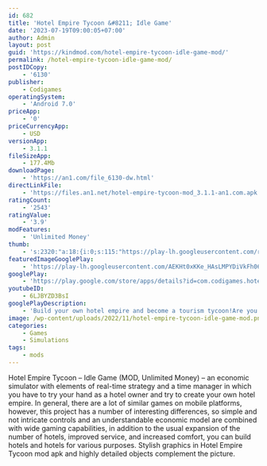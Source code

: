 ```yaml
---
id: 682
title: 'Hotel Empire Tycoon &#8211; Idle Game'
date: '2023-07-19T09:00:05+07:00'
author: Admin
layout: post
guid: 'https://kindmod.com/hotel-empire-tycoon-idle-game-mod/'
permalink: /hotel-empire-tycoon-idle-game-mod/
postIDCopy:
    - '6130'
publisher:
    - Codigames
operatingSystem:
    - 'Android 7.0'
priceApp:
    - '0'
priceCurrencyApp:
    - USD
versionApp:
    - 3.1.1
fileSizeApp:
    - 177.4Mb
downloadPage:
    - 'https://an1.com/file_6130-dw.html'
directLinkFile:
    - 'https://files.an1.net/hotel-empire-tycoon-mod_3.1.1-an1.com.apk'
ratingCount:
    - '2543'
ratingValue:
    - '3.9'
modFeatures:
    - 'Unlimited Money'
thumb:
    - 's:2320:"a:18:{i:0;s:115:"https://play-lh.googleusercontent.com/r4BHzrLLf05O43pShVocJa0UTjHKp9cplOucQl54jm21NH-QlJHh-0kVVl4lM4IczUQ=w526-h296";i:1;s:116:"https://play-lh.googleusercontent.com/4CFpRzhVGax4OcR1x15z7Ygz20ytb2m4ArBn78xsRB1S_bXI2iu6EPNe8bB7usCfLD87=w526-h296";i:2;s:115:"https://play-lh.googleusercontent.com/lemc-GKoisPIwgHE-d5lZSY6QT6-62qEmdXJCWfCPtNiziYB1cnLPZNBMHDY2nyAzig=w526-h296";i:3;s:115:"https://play-lh.googleusercontent.com/50gxT16Fw6vMRQw42wUiCESzVcDuRThzG5h9Umk7eT-ARbedJ69JRpH8o5Tuil6Qv_4=w526-h296";i:4;s:114:"https://play-lh.googleusercontent.com/ANG_-vHgOujbDfv1rHO-hFMwMITfihdDxXYdMvM1Ykf7FWJgQtJSluk7uA5X_ZdsFA=w526-h296";i:5;s:114:"https://play-lh.googleusercontent.com/DiYzM3i--j1idD8sEkNURK4hPQ1rO357roepTG2zM1miTlSzo_KTd0dzOo9r62d0jg=w526-h296";i:6;s:115:"https://play-lh.googleusercontent.com/5rHmzT9he1tj8VF7wa5eI84ppYMMDaPTzpoQiYKG4csDGeiBZP1mFFjrlMRYNXtnzVM=w526-h296";i:7;s:116:"https://play-lh.googleusercontent.com/CQLO5XiFAHZ6F_sG49apHYlbka93PJZqKI1xRb8RW3xRHdm_2FlQv4XUUtBAQj32psxE=w526-h296";i:8;s:115:"https://play-lh.googleusercontent.com/GX7fGgWTDi-S01fNvQ-DrqZ00OMWTEJFjgnpBMYodnAip3_UCCpT_jKbfZ1dlxV6PPU=w526-h296";i:9;s:114:"https://play-lh.googleusercontent.com/AlR4B28HffOLiZcYJlsDm6Ozvr_WA1-zCok11vmd6etDrB5aVDFA42OisYOl7r-NCg=w526-h296";i:10;s:116:"https://play-lh.googleusercontent.com/FHFYnGSgqvd6wGT3Qk-UYOiKvBjvlygLNLhQD2icM3h-rsvtzzPJhvzYvcgERsdc1CrB=w526-h296";i:11;s:116:"https://play-lh.googleusercontent.com/qI-7BtkdwYQq9jKcLNk0M5lDCGH1alPKjJca5MYL9CJgPEcnsA8zQ9MIMCRQC08dCKLi=w526-h296";i:12;s:114:"https://play-lh.googleusercontent.com/sB2HOAKigZRNM5_iv0CVBEzT2kuiShIa_uOQADOqf0mNiUJW0OooN1-JcB_WEDJR1Q=w526-h296";i:13;s:115:"https://play-lh.googleusercontent.com/FZLXuiNzGm-vuu5koXH0__RxZt8qwTkD5mVdMbJMstfK9WHT8I15Y7PKGu_BgK9tWBM=w526-h296";i:14;s:116:"https://play-lh.googleusercontent.com/F0P4x3K2k5Q8NXPmFvxuz3Zx37rlo6vM7cGG17BD_5Uw7nQgAGsjGYm7FzCpcZdJD1Mr=w526-h296";i:15;s:114:"https://play-lh.googleusercontent.com/sRKLFzDxMYjmZkP5YTGGgIRXF62_hR_JB4c1WWMr8qifq4hbzJvEAAqa4eLDXYvTPQ=w526-h296";i:16;s:116:"https://play-lh.googleusercontent.com/vcFiyCyfpW_weDoQaO4KBfnJRKXxs2w-PJWpdPKDlzEnAT7DtiPROt_LmVjnrbA2IMG8=w526-h296";i:17;s:115:"https://play-lh.googleusercontent.com/YOXwl2NyPb-ZqJgF2iplyq4x3OV0JUveO4ywbUa_BFUyZOfB0gnP73Sd4Z5c5vk2nks=w526-h296";}";'
featuredImageGooglePlay:
    - 'https://play-lh.googleusercontent.com/AEKHt0xKKe_HAsLMPYDiVkFh06om55q-tOfTcggMXpKcY7d2fROvZv3ZTSWYIiCtCeY'
googlePlay:
    - 'https://play.google.com/store/apps/details?id=com.codigames.hotel.empire.tycoon.idle.game'
youtubeID:
    - 6LJBYZD3BsI
googlePlayDescription:
    - 'Build your own hotel empire and become a tourism tycoon!Are you ready to become rich by managing your hotel chain?.Start running a small hotel and work hard to make your business grow. Improve every detail and transform your modest installations into a five-star resort.'
image: /wp-content/uploads/2022/11/hotel-empire-tycoon-idle-game-mod.png
categories:
    - Games
    - Simulations
tags:
    - mods
---
```


Hotel Empire Tycoon – Idle Game (MOD, Unlimited Money) – an economic simulator with elements of real-time strategy and a time manager in which you have to try your hand as a hotel owner and try to create your own hotel empire. In general, there are a lot of similar games on mobile platforms, however, this project has a number of interesting differences, so simple and not intricate controls and an understandable economic model are combined with wide gaming capabilities, in addition to the usual expansion of the number of hotels, improved service, and increased comfort, you can build hotels and hotels for various purposes. Stylish graphics in Hotel Empire Tycoon mod apk and highly detailed objects complement the picture.